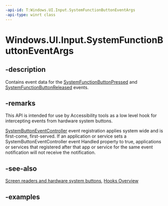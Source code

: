 ```yaml
---
-api-id: T:Windows.UI.Input.SystemFunctionButtonEventArgs
-api-type: winrt class
---
```


<!-- Class syntax.
public class SystemFunctionButtonEventArgs 
-->

# Windows.UI.Input.SystemFunctionButtonEventArgs

## -description

Contains event data for the [SystemFunctionButtonPressed](systembuttoneventcontroller_systemfunctionbuttonpressed.md) and [SystemFunctionButtonReleased](systembuttoneventcontroller_systemfunctionbuttonreleased.md) events.

## -remarks

This API is intended for use by Accessibility tools as a low level hook for intercepting events from hardware system buttons.

[SystemButtonEventController](systembuttoneventcontroller.md) event registration applies system wide and is first-come, first-served. If an application or service sets a SystemButtonEventController event Handled property to true, applications or services that registered after that app or service for the same event notification will not receive the notification.

## -see-also

[Screen readers and hardware system buttons](/windows/uwp/design/accessibility/system-button-narration), [Hooks Overview](/windows/win32/winmsg/about-hooks)

## -examples
